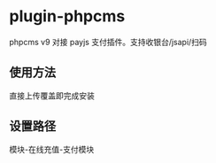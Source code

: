 # plugin-phpcms
phpcms v9 对接 payjs 支付插件。支持收银台/jsapi/扫码


## 使用方法

直接上传覆盖即完成安装

## 设置路径

模块-在线充值-支付模块